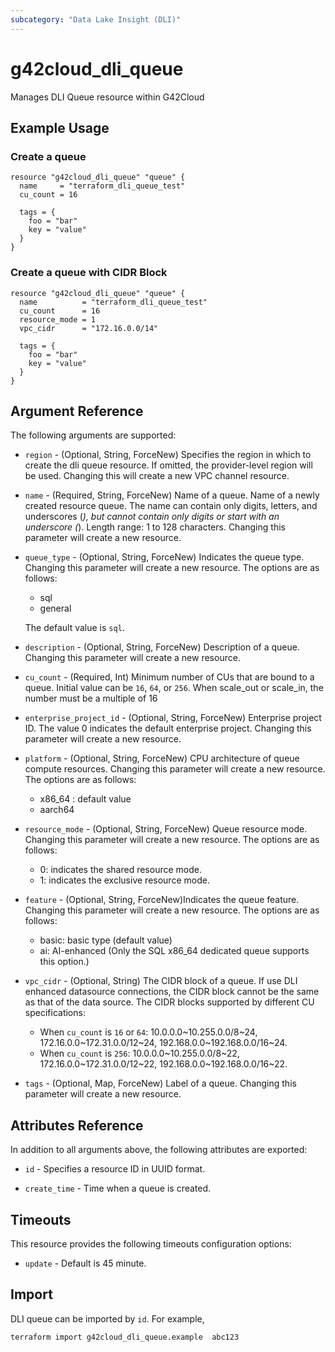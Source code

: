 ```yaml
---
subcategory: "Data Lake Insight (DLI)"
---
```


# g42cloud_dli_queue

Manages DLI Queue resource within G42Cloud

## Example Usage

### Create a queue

```hcl
resource "g42cloud_dli_queue" "queue" {
  name     = "terraform_dli_queue_test"
  cu_count = 16

  tags = {
    foo = "bar"
    key = "value"
  }
}
```

### Create a queue with CIDR Block

```hcl
resource "g42cloud_dli_queue" "queue" {
  name          = "terraform_dli_queue_test"
  cu_count      = 16
  resource_mode = 1
  vpc_cidr      = "172.16.0.0/14"

  tags = {
    foo = "bar"
    key = "value"
  }
}
```

## Argument Reference

The following arguments are supported:

* `region` - (Optional, String, ForceNew) Specifies the region in which to create the dli queue resource. If omitted,
  the provider-level region will be used. Changing this will create a new VPC channel resource.

* `name` - (Required, String, ForceNew) Name of a queue. Name of a newly created resource queue. The name can contain
  only digits, letters, and underscores (_), but cannot contain only digits or start with an underscore (_). Length
  range: 1 to 128 characters. Changing this parameter will create a new resource.

* `queue_type` - (Optional, String, ForceNew) Indicates the queue type. Changing this parameter will create a new
  resource. The options are as follows:
  + sql
  + general

  The default value is `sql`.

* `description` - (Optional, String, ForceNew) Description of a queue. Changing this parameter will create a new
  resource.

* `cu_count` - (Required, Int) Minimum number of CUs that are bound to a queue. Initial value can be `16`,
  `64`, or `256`. When scale_out or scale_in, the number must be a multiple of 16

* `enterprise_project_id` - (Optional, String, ForceNew) Enterprise project ID. The value 0 indicates the default
  enterprise project. Changing this parameter will create a new resource.

* `platform` - (Optional, String, ForceNew) CPU architecture of queue compute resources. Changing this parameter will
  create a new resource. The options are as follows:
  + x86_64 : default value
  + aarch64

* `resource_mode` - (Optional, String, ForceNew) Queue resource mode. Changing this parameter will create a new
  resource. The options are as follows:
  + 0: indicates the shared resource mode.
  + 1: indicates the exclusive resource mode.

* `feature` - (Optional, String, ForceNew)Indicates the queue feature. Changing this parameter will create a new
  resource. The options are as follows:
  + basic: basic type (default value)
  + ai: AI-enhanced (Only the SQL x86_64 dedicated queue supports this option.)

* `vpc_cidr` - (Optional, String) The CIDR block of a queue. If use DLI enhanced datasource connections, the CIDR block
  cannot be the same as that of the data source.
  The CIDR blocks supported by different CU specifications:

    + When `cu_count` is `16` or `64`: 10.0.0.0~10.255.0.0/8~24, 172.16.0.0~172.31.0.0/12~24,
      192.168.0.0~192.168.0.0/16~24.
    + When `cu_count` is `256`: 10.0.0.0~10.255.0.0/8~22, 172.16.0.0~172.31.0.0/12~22, 192.168.0.0~192.168.0.0/16~22.

* `tags` - (Optional, Map, ForceNew) Label of a queue. Changing this parameter will create a new resource.

## Attributes Reference

In addition to all arguments above, the following attributes are exported:

* `id` - Specifies a resource ID in UUID format.

* `create_time` - Time when a queue is created.

## Timeouts

This resource provides the following timeouts configuration options:

* `update` - Default is 45 minute.

## Import

DLI queue can be imported by  `id`. For example,

```
terraform import g42cloud_dli_queue.example  abc123
```
